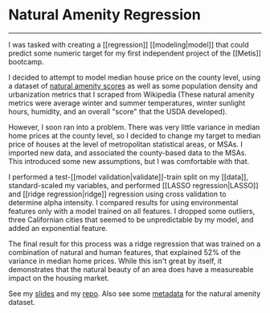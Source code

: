 # Natural Amenity Regression
---
I was tasked with creating a [[regression]] [[modeling|model]] that could predict some numeric target for my first independent project of the [[Metis]] bootcamp. 

I decided to attempt to model median house price on the county level, using a dataset of [natural amenity scores](http://www.ers.usda.gov/data-products/natural-amenities-scale.aspx  ) as well as some population density and urbanization metrics that I scraped from Wikipedia (These natural amenity metrics were average winter and summer temperatures, winter sunlight hours, humidity, and an overall "score" that the USDA developed). 

However, I soon ran into a problem. There was very little variance in median home prices at the county level, so I decided to change my target to median price of houses at the level of metropolitan statistical areas, or MSAs. I imported new data, and associated the county-based data to the MSAs. This introduced some new assumptions, but I was comfortable with that. 

I performed a test-[[model validation|validate]]-train split on my [[data]], standard-scaled my variables, and performed [[LASSO regression|LASSO]] and [[ridge regression|ridge]] regression using cross validation to determine alpha intensity. I compared results for using environmental features only with a model trained on all features. I dropped some outliers, three Californian cities that seemed to be unpredictable by my model, and added an exponential feature. 

The final result for this process was a ridge regression that was trained on a combination of natural and human features, that explained 52% of the variance in median home prices. While this isn't great by itself, it demonstrates that the natural beauty of an area does have a measureable impact on the housing market. 

See my [slides](https://docs.google.com/presentation/d/1Jy7rKd2SJnnytMXXj4LNdostWFSXx9fIg5YJZOA-9x0/edit#slide=id.gb7c17aee2b_0_120) and my [repo](https://github.com/pjn51/beauty-and-value). Also see some [metadata](https://docs.google.com/document/d/1Qa4Du8fr3zx_udXFH5gFFdovKwKH81LuYWngdEAwpNg/edit) for the natural amenity dataset. 